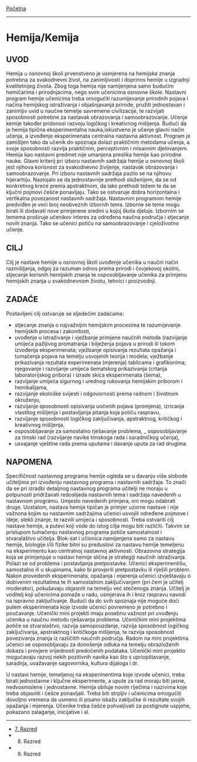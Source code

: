 [Početna](../README.md)

---

# Hemija/Kemija
## UVOD
Hemija u osnovnoj školi prvenstveno je usmjerena na hemijska znanja potrebna za svakodnevni život, na zanimljivosti i doprinos hemije u izgradnji kvalitetnijeg života. Zbog toga hemija nije namijenjena samo budućim hemičarima i prirodnjacima, nego svim učenicima osnovne škole. Nastavni program hemije učenicima treba omogućiti razumijevanje prirodnih pojava i načina hemijskog istraživanja i objašnjavanja prirode, pružiti jednostavan i zanimljiv uvid u naučne temelje savremene civilizacije, te razvijati sposobnosti potrebne za nastavak obrazovanja i samoobrazovanje. Učenje kemije također pridonosi razvoju logičkog i kreativnog mišljenja. Budući da je hemija tipična eksperimentalna nauka,iskustveno je učenje glavni način učenja, a izvođenje eksperimenata centralna nastavna aktivnost. Program je zamišljen tako da učenik do spoznaja dolazi praktičnim metodama učenja, a svoje sposobnosti razvija praktičnim, perceptivnim i misaonim djelovanjem. Hemija kao nastavni predmet nije umanjena preslika hemije kao prirodne nauke. Glavni kriterij pri izboru nastavnih sadržaja hemije u osnovnoj školi jest njihova korisnost za svakodnevno življenje, nastavak obrazovanja i samoobrazovanje. Pri izboru nastavnih sadržaja pazilo se na njihovu hijerarhiju. Nastojalo se da jednostavnije prethodi složenijem, da se od konkretnog kreće prema apstraktnom, da lako prethodi težem te da se ključni pojmovi češće ponavljaju. Tako se ostvaruje dobra horizontalna i vertikalna povezanost nastavnih sadržaja. Nastavnim programom hemije predviđen je veći broj neobveznih izbornih tema. Izborne se teme mogu birati ili dodavati nove primjerene sredini u kojoj škola djeluje. Izbornim se temema proširuje učenikov interes za određena naučna područja i stjecanje novih znanja. Tako se učenici potiču na samoobrazovanje i cjeloživotno učenje.

## CILJ
Cilj je nastave hemije u osnovnoj školi uvođenje učenika u naučni način razmišljanja, odgoj za razuman odnos prema prirodi i čovjekovoj okolini, stjecanje korisnih hemijskih znanja te osposobljavanje učenika za primjenu hemijskih znanja u svakodnevnom životu, tehnici i proizvodnji.

## ZADAĆE
Postavljeni cilj ostvaruje se sljedećim zadaćama:
- stjecanje znanja o najvažnijim hemijskim procesima te razumijevanje hemijskih procesa i zakonitosti,
- uvođenje u istraživanje i vježbanje primjene naučnih metoda (razvijanje umijeća pažljivog promatranja i bilježenja pojava u prirodi ili tokom izvođenja eksperimenata; vježbanje opisivanja rezultata opažanja i tumačenja pojava na temelju usvojenih teorija i modela; vježbanje prikazivanja rezultata experimenata (mjerenja) tablicama i grafikonima; njegovanje i razvijanje umijeća šematskog prikazivanja (crtanja laboratorijskog pribora) i izrade skica eksperimenata (šema),
- razvijanje umijeća sigurnog i urednog rukovanja hemijskim priborom i hemikalijama,
- razvijanje ekološke svijesti i odgovornosti prema radnom i životnom okruženju,
- razvijanje sposobnosti opisivanja uočenih pojava (promjena), izricanja vlastitog mišljenja i postavljanja pitanja koja potiču raspravu,
- razvijanje sposobnosti logičkog zaključivanja, apstraktnog, kritičkog i kreativnog mišljenja,
- osposobljavanje za samostalno rješavanje problema,
_ osposobljavanje za timski rad (razvijanje navike timskoga rada i saradničkog učenja),
- usvajanje vještine rada prema uputama i davanje uputa za rad drugima.

## NAPOMENA
Specifičnost nastavnog programa hemije ogleda se u davanju više slobode učiteljima pri izvođenju nastavnog programa i nastavnih sadržaja. To znači da se pri izradbi detaljnog nastavnog programa učitelji ne moraju u potpunosti pridržavati redoslijeda nastavnih tema i sadržaja navedenih u nastavnom programu. Umjesto navedenih primjera, oni mogu odabrati druge. Uostalom, nastava hemije tipičan je primjer uzorne nastave i nije važnona kojim su nastavnim sadržajima učenici usvojili određene pojmove i ideje, stekli znanje, te razvili umijeća i sposobnosti. Treba ostvariti cilj nastave hemije, a putevi koji vode do istog cilja mogu biti različiti. Takvim se pristupom tumačenju nastavnog programa potiče samostalnost i stvaralaštvo učitelja. Blok-sat i učionica namijenjena samo za nastavu hemije, biologije i/ili fizike bitni su preduslovi za nastavu hemije temeljenu na eksperimentu kao centralnoj nastavnoj aktivnosti. Obrazovna strategija koja se primjenjuje u nastavi hemije slična je strategiji naučnih istraživanja. Polazi se od problema i postavljanja pretpostavke. Učenici eksperimentišu, samostalno ili u skupinama, kako bi provjerili pretpostavku ili riješili problem. Nakon provedenih eksperimenata, opažanja i mjerenja učenici izvještavaju o dobivenim rezultatima te ih samostalnim zaključivanjem (pri čem je učitelj moderator), pokušavaju objasniti na temelju već stečenoga znanja. Učitelj je voditelj koji učenicima pomaže u radu, usmjerava ih i kroz raspravu navodi na ispravno zaključivanje. Budući da do svih spoznaja nije moguće doći putem eksperimenata koje izvode učenici povremeno je potrebno i poučavanje. Učenički mini projekti imaju posebnu važnost pri uvođenju učenika u naučnu metodu rješavanja problema. Učeničkim mini projektima potiče se stvaralaštvo, razvija samopouzdanje, razvija sposobnost logičkog zaključivanja, apstraktnog i kritičkoga mišljenja, te razvija sposobnost povezivanja znanja iz različitih naučnih područja. Radom na mini projektima učenici se osposobljavaju za donošenje odluka na temelju obrazloženih dokaza i provjere vrijednosti predočenih podataka. Učenički mini projektio mogućavaju razvoj nekih pozitivnih navika kao što s upriopštavanje, saradnja, uvažavanje sagovornika, kultura dijaloga i dr.

U nastavi hemije, temeljenoj na eksperimentima koje izvode učenici, treba birati jednostavne i ključne eksperimente, a upute za rad moraju biti jasne, nedvosmislene i jednostavne. Hemija obiluje novim riječima i nazivima koje treba objasniti i češće ponavljati. Treba biti strpljiv i učenicima omogućiti dovoljno vremena da usmeno ili pisano iskažu zaključke ili rezultate svojih opažanja i mjerenja. Učenike treba češće pohvaljivati za postignute uspjehe, pokazano zalaganje, inicijative i sl.

---

- [7. Razred](sedmi_razred/README.md)
- 8. Razred
- 9. Razred
